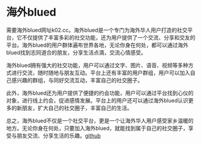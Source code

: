 # 海外blued

需要海外blued网址k02.cc。海外blued是一个专门为海外华人用户打造的社交平台，它不仅提供了丰富多彩的社交功能，还为用户提供了一个交流、分享和交友的平台。海外blued的用户群体遍布世界各地，无论你身在何处，都可以通过海外blued找到志同道合的朋友，分享生活点滴，交流心情感受。

海外blued拥有强大的社交功能，用户可以通过文字、图片、语音、视频等多种方式进行交流，随时随地与朋友互动。平台上还有丰富的用户群组，用户可以加入自己感兴趣的群组，与同好交流互动，丰富自己的社交圈子。

此外，海外blued还为用户提供了便捷的约会功能，用户可以通过平台找到心仪的对象，进行线上约会，促进感情发展。平台上的用户还可以通过海外blued认识更多的新朋友，扩大自己的社交圈子，丰富自己的生活。

总之，海外blued不仅是一个社交平台，更是一个让海外华人用户感受家乡温暖的地方。无论你身在何处，只要加入海外blued，就能找到属于自己的社交圈子，享受与朋友交流、分享生活的乐趣。[github](https://github.com)